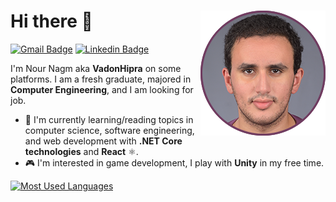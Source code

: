 # Hi there 👋 <a href="https://www.linkedin.com/in/nour-nagm/"><img align = "right" src = "./images/me2020-200200.png"></a>

[![Gmail Badge](https://img.shields.io/badge/nournagm97@gmail.com-red?style=flat-square&logo=Gmail&logoColor=white)](mailto:nournagm97@gmail.com)
[![Linkedin Badge](https://img.shields.io/badge/Nour%20Nagm-blue?style=flat-square&logo=Linkedin&logoColor=white)](https://www.linkedin.com/in/nour-nagm/)

I'm Nour Nagm aka **VadonHipra** on some platforms. I am a fresh graduate, majored in **Computer Engineering**, and I am looking for job.

- 🌱 I'm currently learning/reading topics in computer science, software engineering, and web development with **.NET Core technologies** and **React** ⚛️.
- 🎮 I'm interested in game development, I play with **Unity** in my free time.  

[![Most Used Languages](https://github-readme-stats.vercel.app/api/top-langs/?username=nour-nagm&layout=compact&theme=midnight-purple)](https://github.com/nour-nagm?tab=repositories)

<!--
**nour-nagm/nour-nagm** is a ✨ _special_ ✨ repository because its `README.md` (this file) appears on your GitHub profile.

Here are some ideas to get you started:

- 🔭 I’m currently working on ...
- 🌱 I’m currently learning ...
- 👯 I’m looking to collaborate on ...
- 🤔 I’m looking for help with ...
- 💬 Ask me about ...
- 📫 How to reach me: ...
- 😄 Pronouns: ...
- ⚡ Fun fact: ...
-->
